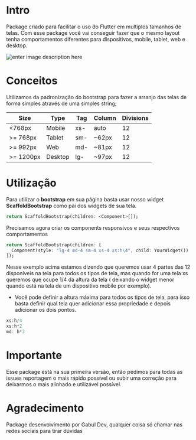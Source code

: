 # Intro

Package criado para facilitar o uso do Flutter em multiplos tamanhos de telas. Com esse package você vai conseguir fazer que o mesmo layout tenha comportamentos diferentes para dispositivos, mobile, tablet, web e desktop.

![enter image description here](https://media.giphy.com/media/C1gGS7DYyB9N8x4XEV/giphy.gif)

# Conceitos

Utilizamos da padronização do bootstrap para fazer a arranjo das telas de forma simples através de uma simples string;

| Size      | Type    | Tag | Column | Divisions |
| --------- | ------- | --- | ------ | --------- |
| <768px    | Mobile  | xs- | auto   | 12        |
| >= 768px  | Tablet  | sm- | ~62px  | 12        |
| >= 992px  | Web     | md- | ~81px  | 12        |
| >= 1200px | Desktop | lg- | ~97px  | 12        |

# Utilização

Para utilizar o **bootstrap** em sua página basta usar nosso widget **ScaffoldBootstrap** como pai dos widgets de sua tela.

```dart
return ScaffoldBootstrap(children: <Component>[]);
```

Precisamos agora criar os components responsivos e seus respectivos comportamentos

```dart
return ScaffoldBootstrap(children: [
  Component(style: "lg-4 md-4 sm-4 xs-4 xs:h\4", child: YourWidget())
]);
```

Nesse exemplo acima estamos dizendo que queremos usar 4 partes das 12 disponíveis na tela para todos os tipos de tela, mas quando for uma tela xs queremos que ocupe 1/4 da altura da tela ( deixando o widget menor quando está na tela de um dispositivo mobile por exemplo).

- Você pode definir a altura máxima para todos os tipos de tela, para isso basta definir qual tela quer adicionar essa propriedade e depois adicionar os dois pontos.

```dart
xs:h/4
xs:h*2
md: h*3
```

# Importante

Esse package está na sua primeira versão, então pedimos para todas as issues reportagem o mais rápido possível ou subir uma correção para deixarmos o mais alinhado e utilizável possível.

# Agradecimento

Package desenvolvimento por Gabul Dev, qualquer coisa só chamar nas redes sociais para tirar dúvidas
